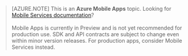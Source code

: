 ﻿>[AZURE.NOTE] This is an **Azure Mobile Apps** topic. Looking for [Mobile Services documentation](/documentation/services/mobile-services/)? <br/><br/> Mobile Apps is currently in Preview and is not yet recommended for production use. SDK and API contracts are subject to change even within minor version releases. For production apps, consider Mobile Services instead.

